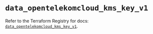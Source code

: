 # `data_opentelekomcloud_kms_key_v1`

Refer to the Terraform Registry for docs: [`data_opentelekomcloud_kms_key_v1`](https://registry.terraform.io/providers/opentelekomcloud/opentelekomcloud/1.36.37/docs/data-sources/kms_key_v1).
